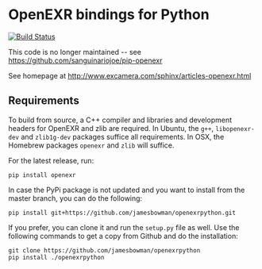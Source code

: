 OpenEXR bindings for Python
===========================

[![Build Status](https://travis-ci.org/jamesbowman/openexrpython.svg?branch=master)](https://travis-ci.org/jamesbowman/openexrpython)

This code is no longer maintained -- see https://github.com/sanguinariojoe/pip-openexr

See homepage at http://www.excamera.com/sphinx/articles-openexr.html

## Requirements

To build from source, a C++ compiler and libraries and development headers for OpenEXR and zlib are required. In Ubuntu, the `g++`, `libopenexr-dev` and `zlib1g-dev` packages suffice all requirements. In OSX, the Homebrew packages `openexr` and `zlib` will suffice.

For the latest release, run:

    pip install openexr

In case the PyPi package is not updated and you want to install from the master branch, you can do the following:

    pip install git+https://github.com/jamesbowman/openexrpython.git

If you prefer, you can clone it and run the `setup.py` file as well. Use the following
commands to get a copy from Github and do the installation:

    git clone https://github.com/jamesbowman/openexrpython
    pip install ./openexrpython
